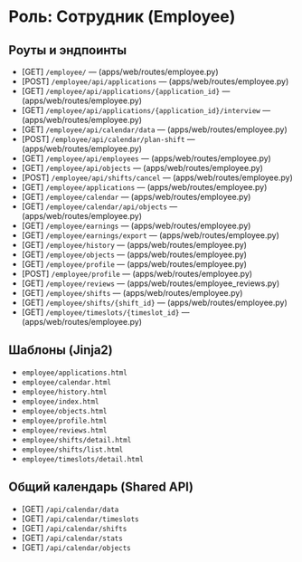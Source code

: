 # Роль: Сотрудник (Employee)

## Роуты и эндпоинты
- [GET] `/employee/`  — (apps/web/routes/employee.py)
- [POST] `/employee/api/applications`  — (apps/web/routes/employee.py)
- [GET] `/employee/api/applications/{application_id}`  — (apps/web/routes/employee.py)
- [GET] `/employee/api/applications/{application_id}/interview`  — (apps/web/routes/employee.py)
- [GET] `/employee/api/calendar/data`  — (apps/web/routes/employee.py)
- [POST] `/employee/api/calendar/plan-shift`  — (apps/web/routes/employee.py)
- [GET] `/employee/api/employees`  — (apps/web/routes/employee.py)
- [GET] `/employee/api/objects`  — (apps/web/routes/employee.py)
- [POST] `/employee/api/shifts/cancel`  — (apps/web/routes/employee.py)
- [GET] `/employee/applications`  — (apps/web/routes/employee.py)
- [GET] `/employee/calendar`  — (apps/web/routes/employee.py)
- [GET] `/employee/calendar/api/objects`  — (apps/web/routes/employee.py)
- [GET] `/employee/earnings`  — (apps/web/routes/employee.py)
- [GET] `/employee/earnings/export`  — (apps/web/routes/employee.py)
- [GET] `/employee/history`  — (apps/web/routes/employee.py)
- [GET] `/employee/objects`  — (apps/web/routes/employee.py)
- [GET] `/employee/profile`  — (apps/web/routes/employee.py)
- [POST] `/employee/profile`  — (apps/web/routes/employee.py)
- [GET] `/employee/reviews`  — (apps/web/routes/employee_reviews.py)
- [GET] `/employee/shifts`  — (apps/web/routes/employee.py)
- [GET] `/employee/shifts/{shift_id}`  — (apps/web/routes/employee.py)
- [GET] `/employee/timeslots/{timeslot_id}`  — (apps/web/routes/employee.py)

## Шаблоны (Jinja2)
- `employee/applications.html`
- `employee/calendar.html`
- `employee/history.html`
- `employee/index.html`
- `employee/objects.html`
- `employee/profile.html`
- `employee/reviews.html`
- `employee/shifts/detail.html`
- `employee/shifts/list.html`
- `employee/timeslots/detail.html`

## Общий календарь (Shared API)
- [GET] `/api/calendar/data`
- [GET] `/api/calendar/timeslots`
- [GET] `/api/calendar/shifts`
- [GET] `/api/calendar/stats`
- [GET] `/api/calendar/objects`
